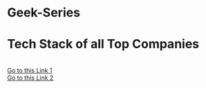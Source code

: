 # Geek-Series

<h1>Tech Stack of all Top Companies</h1><br>
<a href=Jayant.md>Go to this Link 1</a><br>
<a href=Ananya.md>Go to this Link 2</a><br>


